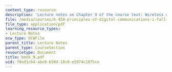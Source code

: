 ```yaml
---
content_type: resource
description: 'Lecture notes on Chapter 9 of the course text: Wireless digital communication.'
file: /media/courses/6-450-principles-of-digital-communications-i-fall-2006/f8ed1cb4abc0b50d10c0e5974c1875ce_book_9.pdf
file_type: application/pdf
learning_resource_types:
- Lecture Notes
ocw_type: OCWFile
parent_title: Lecture Notes
parent_type: CourseSection
resourcetype: Document
title: book_9.pdf
uid: f8ed1cb4-abc0-b50d-10c0-e5974c1875ce
---
```

